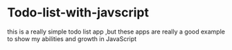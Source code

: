 # Todo-list-with-javscript
this is a really simple todo list app ,but these apps are really a good example to show my abilities and growth in JavaScript
